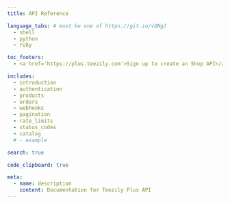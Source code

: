 ```yaml
---
title: API Reference

language_tabs: # must be one of https://git.io/vQNgJ
  - shell
  - python
  - ruby

toc_footers:
  - <a href='https://plus.teezily.com'>Sign up to create an Shop API</a>

includes:
  - introduction
  - authentication
  - products
  - orders
  - webhooks
  - pagination
  - rate_limits
  - status_codes
  - catalog
  # - example

search: true

code_clipboard: true

meta:
  - name: description
    content: Documentation for Teezily Plus API
---
```

